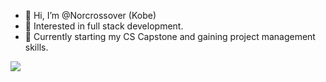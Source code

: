 - 👋 Hi, I’m @Norcrossover (Kobe)
- 👀 Interested in full stack development.
- 🌱 Currently starting my CS Capstone and gaining project management skills.

[![](https://visitcount.itsvg.in/api?id=Norcrossover&label=Profile%20Views&icon=6&pretty=false)](https://visitcount.itsvg.in)

<!---
Norcrossover/Norcrossover is a ✨ special ✨ repository because its `README.md` (this file) appears on your GitHub profile.
You can click the Preview link to take a look at your changes.
--->
